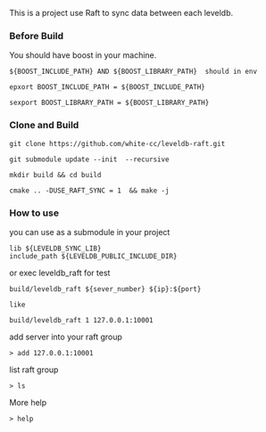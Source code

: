 This is a project use Raft to sync data between each leveldb.
### Before Build 
You should have boost in your machine.
```
${BOOST_INCLUDE_PATH} AND ${BOOST_LIBRARY_PATH}  should in env

epxort BOOST_INCLUDE_PATH = ${BOOST_INCLUDE_PATH}

sexport BOOST_LIBRARY_PATH = ${BOOST_LIBRARY_PATH} 
```
###  Clone and Build
```
git clone https://github.com/white-cc/leveldb-raft.git

git submodule update --init  --recursive 

mkdir build && cd build

cmake .. -DUSE_RAFT_SYNC = 1  && make -j 
```

### How to use

you can use as a submodule in your project
```
lib ${LEVELDB_SYNC_LIB} 
include_path ${LEVELDB_PUBLIC_INCLUDE_DIR}
```
or exec leveldb_raft for test
```
build/leveldb_raft ${sever_number} ${ip}:${port}

like

build/leveldb_raft 1 127.0.0.1:10001
```
add server into your raft group
```
> add 127.0.0.1:10001
```
list raft group
```
> ls
```
More help
```
> help
```